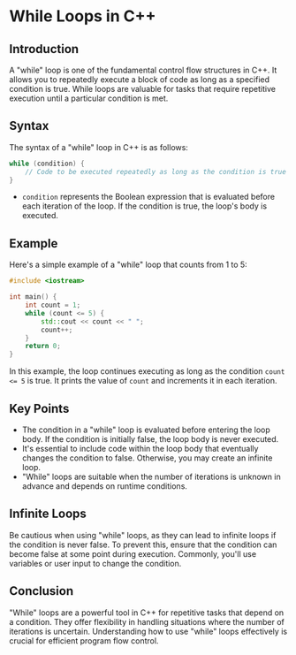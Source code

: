 
# While Loops in C++

## Introduction
A "while" loop is one of the fundamental control flow structures in C++. It allows you to repeatedly execute a block of code as long as a specified condition is true. While loops are valuable for tasks that require repetitive execution until a particular condition is met.

## Syntax
The syntax of a "while" loop in C++ is as follows:

```cpp
while (condition) {
    // Code to be executed repeatedly as long as the condition is true
}
```

- `condition` represents the Boolean expression that is evaluated before each iteration of the loop. If the condition is true, the loop's body is executed.

## Example
Here's a simple example of a "while" loop that counts from 1 to 5:

```cpp
#include <iostream>

int main() {
    int count = 1;
    while (count <= 5) {
        std::cout << count << " ";
        count++;
    }
    return 0;
}
```

In this example, the loop continues executing as long as the condition `count <= 5` is true. It prints the value of `count` and increments it in each iteration.

## Key Points
- The condition in a "while" loop is evaluated before entering the loop body. If the condition is initially false, the loop body is never executed.
- It's essential to include code within the loop body that eventually changes the condition to false. Otherwise, you may create an infinite loop.
- "While" loops are suitable when the number of iterations is unknown in advance and depends on runtime conditions.

## Infinite Loops
Be cautious when using "while" loops, as they can lead to infinite loops if the condition is never false. To prevent this, ensure that the condition can become false at some point during execution. Commonly, you'll use variables or user input to change the condition.

## Conclusion
"While" loops are a powerful tool in C++ for repetitive tasks that depend on a condition. They offer flexibility in handling situations where the number of iterations is uncertain. Understanding how to use "while" loops effectively is crucial for efficient program flow control.
